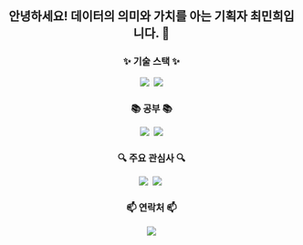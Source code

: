 <h2 align="center">
안녕하세요! 데이터의 의미와 가치를 아는 기획자 최민희입니다. 👋
</h2>

<h3 align="center">✨ 기술 스택 ✨</h3>
<div align="center">
  <img src="https://img.shields.io/badge/python-3670A0?style=for-the-badge&logo=python&logoColor=ffdd54" />&nbsp
  <img src="https://img.shields.io/badge/r-150458.svg?style=for-the-badge&logo=r&logoColor=white" />
</div>
<h3 align="center">📚 공부 📚</h3>
<div align="center">
  <img src="https://img.shields.io/badge/tax_&_accounting-007ACC.svg?style=for-the-badge&logoColor=white" />&nbsp
  <img src="https://img.shields.io/badge/Department_of_Statistics_and_Data_Science-FF4154?style=for-the-badge&logoColor=white" />
</div>
<h3 align="center">🔍 주요 관심사 🔍</h3>
<div align="center">
  <img src="https://img.shields.io/badge/data_analysis-47A248?style=for-the-badge&logoColor=white" />&nbsp
  <img src="https://img.shields.io/badge/data_visualization-F9A03C?style=for-the-badge&logoColor=white" />&nbsp
</div>
<h3 align="center">📫 연락처 📫</h3>
<div align="center">
  <a href="mailto:mhchoi1214@gmail.com">
    <img src="https://img.shields.io/badge/mhchoi1214@gmail.com-D14836?style=for-the-badge&logo=gmail&logoColor=white"/>
  </a>


</div>
